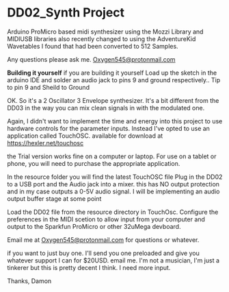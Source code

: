 # DD02_Synth Project

Arduino ProMicro based midi synthesizer using the Mozzi Library and MIDIUSB libraries
also recently changed to using the AdventureKid Wavetables I found that had been converted to 512 Samples.

Any questions please ask me. <Oxygen545@protonmail.com>

**Building it yourself**
if you are building it yourself Load up the sketch in the arduino IDE and solder an audio jack to pins 9 and ground respectively.. Tip to pin 9 and Sheild to Ground

OK. So it's a 2 Oscillator 3 Envelope synthesizer. It's a bit different from the DD03 in the way you can mix clean signals in with the modulated one.

Again, I didn't want to implement the time and energy into this project to use hardware controls for the parameter inputs.
Instead I've opted to use an application called TouchOSC. available for download at <https://hexler.net/touchosc>

the Trial version works fine on a computer or laptop. For use on a tablet or phone, you will need to purchase the appropriate application.

In the resource folder you will find the latest TouchOSC file
Plug in the DD02 to a USB port and the Audio jack into a mixer. this has NO output protection and in my case outputs a 0-5V audio signal.
I will be implementing an audio output buffer stage at some point

Load the DD02 file from the resource directory in TouchOsc.
Configure the preferences in the MIDI scetion to allow input from your computer and output to the Sparkfun ProMicro or other 32uMega devboard.

Email me at <Oxygen545@protonmail.com> for questions or whatever.

if you want to just buy one. I'll send you one preloaded and give you whatever support I can for $20USD. email me. I'm not a musician, I'm just a tinkerer but this is pretty decent I think. I need more input.

Thanks,
Damon
